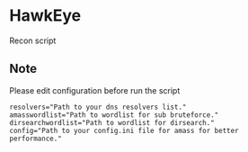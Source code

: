 # HawkEye
Recon script
## Note
Please edit configuration before run the script
```
resolvers="Path to your dns resolvers list."
amasswordlist="Path to wordlist for sub bruteforce."
dirsearchwordlist="Path to wordlist for dirsearch."
config="Path to your config.ini file for amass for better performance."
```
